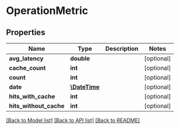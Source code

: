 # OperationMetric

## Properties
Name | Type | Description | Notes
------------ | ------------- | ------------- | -------------
**avg_latency** | **double** |  | [optional] 
**cache_count** | **int** |  | [optional] 
**count** | **int** |  | [optional] 
**date** | [**\DateTime**](\DateTime.md) |  | [optional] 
**hits_with_cache** | **int** |  | [optional] 
**hits_without_cache** | **int** |  | [optional] 

[[Back to Model list]](../README.md#documentation-for-models) [[Back to API list]](../README.md#documentation-for-api-endpoints) [[Back to README]](../README.md)


